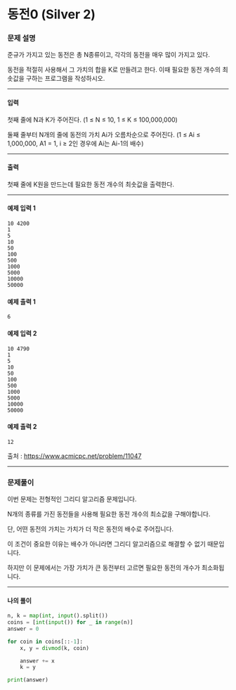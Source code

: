 # 동전0 (Silver 2)

### 문제 설명

준규가 가지고 있는 동전은 총 N종류이고, 각각의 동전을 매우 많이 가지고 있다.   

동전을 적절히 사용해서 그 가치의 합을 K로 만들려고 한다. 이때 필요한 동전 개수의 최솟값을 구하는 프로그램을 작성하시오.

---

#### 입력

첫째 줄에 N과 K가 주어진다. (1 ≤ N ≤ 10, 1 ≤ K ≤ 100,000,000)   

둘째 줄부터 N개의 줄에 동전의 가치 Ai가 오름차순으로 주어진다. (1 ≤ Ai ≤ 1,000,000, A1 = 1, i ≥ 2인 경우에 Ai는 Ai-1의 배수)

---

#### 출력

첫째 줄에 K원을 만드는데 필요한 동전 개수의 최솟값을 출력한다.

---

#### 예제 입력 1

~~~
10 4200
1
5
10
50
100
500
1000
5000
10000
50000
~~~

#### 예제 출력 1

~~~
6
~~~

#### 예제 입력 2

~~~
10 4790
1
5
10
50
100
500
1000
5000
10000
50000
~~~

#### 예제 출력 2

~~~
12
~~~

출처 : https://www.acmicpc.net/problem/11047

---

### 문제풀이

이번 문제는 전형적인 그리디 알고리즘 문제입니다.   

N개의 종류를 가진 동전들을 사용해 필요한 동전 개수의 최소값을 구해야합니다.   

단, 어떤 동전의 가치는 가치가 더 작은 동전의 배수로 주어집니다.   

이 조건이 중요한 이유는 배수가 아니라면 그리디 알고리즘으로 해결할 수 없기 때문입니다.   

하지만 이 문제에서는 가장 가치가 큰 동전부터 고르면 필요한 동전의 개수가 최소화됩니다.

---

#### 나의 풀이

~~~python
n, k = map(int, input().split())
coins = [int(input()) for _ in range(n)]
answer = 0

for coin in coins[::-1]:
    x, y = divmod(k, coin)

    answer += x
    k = y

print(answer)
~~~
